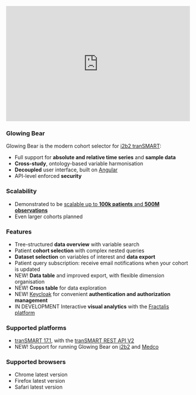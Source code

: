 <iframe width="100%" height="315" src="https://www.youtube.com/embed/WdbQIi167C0?rel=0&amp;controls=0&amp;showinfo=0" frameborder="0" allow="autoplay; encrypted-media" allowfullscreen></iframe>

### Glowing Bear
<span class="green">Glowing Bear</span> is the modern cohort selector for [i2b2 tranSMART](https://transmartfoundation.org/):

* Full support for <strong>absolute and relative time series</strong> and <strong>sample data</strong>
* <strong>Cross-study</strong>, ontology-based variable harmonisation
* <strong>Decoupled</strong> user interface, built on [Angular](https://angular.io/)
* API-level enforced <strong>security</strong>

### Scalability
* Demonstrated to be [scalable up to <strong>100k patients</strong> and <strong>500M observations</strong>](http://blog.thehyve.nl/blog/upscaling-transmart-and-glowing-bear)
* Even larger cohorts planned

### Features
* Tree-structured <strong>data overview</strong> with variable search
* Patient <strong>cohort selection</strong> with complex nested queries
* <strong>Dataset selection</strong> on variables of interest and <strong>data export</strong>
* Patient query subscription: receive email notifications when your cohort is updated
* <span class="green">NEW!</span> <strong>Data table</strong> and improved export, with flexible dimension organisation
* <span class="green">NEW!</span> <strong>Cross table</strong> for data exploration
* <span class="green">NEW!</span> [Keycloak](https://www.keycloak.org/) for convenient <strong>authentication and authorization management</strong>
* <span class="green">IN DEVELOPMENT</span> Interactive <strong>visual analytics</strong> with the [Fractalis platform](https://fractalis.lcsb.uni.lu/)

### Supported platforms
* [tranSMART 17.1](https://wiki.transmartfoundation.org/display/transmartwiki/tranSMART+17.1+Server+release), with the [tranSMART REST API V2](https://transmart.thehyve.net/open-api)
* <span class="green">NEW!</span> Support for running Glowing Bear on [i2b2](https://www.i2b2.org/) and [Medco](https://c4science.ch/w/medco/)

### Supported browsers
* Chrome latest version
* Firefox latest version
* Safari latest version
